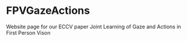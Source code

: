 # FPVGazeActions
Website page for our ECCV paper Joint Learning of Gaze and Actions in First Person Vison
